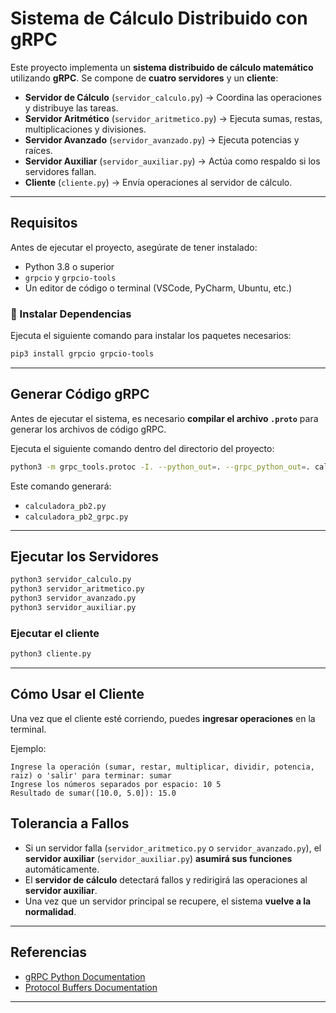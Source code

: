 # Sistema de Cálculo Distribuido con gRPC

Este proyecto implementa un **sistema distribuido de cálculo matemático** utilizando **gRPC**. Se compone de **cuatro servidores** y un **cliente**:

- **Servidor de Cálculo** (`servidor_calculo.py`) → Coordina las operaciones y distribuye las tareas.
- **Servidor Aritmético** (`servidor_aritmetico.py`) → Ejecuta sumas, restas, multiplicaciones y divisiones.
- **Servidor Avanzado** (`servidor_avanzado.py`) → Ejecuta potencias y raíces.
- **Servidor Auxiliar** (`servidor_auxiliar.py`) → Actúa como respaldo si los servidores fallan.
- **Cliente** (`cliente.py`) → Envía operaciones al servidor de cálculo.

---

##  **Requisitos**
Antes de ejecutar el proyecto, asegúrate de tener instalado:

- Python 3.8 o superior
- `grpcio` y `grpcio-tools`
- Un editor de código o terminal (VSCode, PyCharm, Ubuntu, etc.)

### **🔹 Instalar Dependencias**
Ejecuta el siguiente comando para instalar los paquetes necesarios:

```sh
pip3 install grpcio grpcio-tools
```

---

## **Generar Código gRPC**
Antes de ejecutar el sistema, es necesario **compilar el archivo `.proto`** para generar los archivos de código gRPC.

Ejecuta el siguiente comando dentro del directorio del proyecto:

```sh
python3 -m grpc_tools.protoc -I. --python_out=. --grpc_python_out=. calculadora.proto
```

Este comando generará:
- `calculadora_pb2.py`
- `calculadora_pb2_grpc.py`

---

## **Ejecutar los Servidores**

```sh
python3 servidor_calculo.py
python3 servidor_aritmetico.py
python3 servidor_avanzado.py
python3 servidor_auxiliar.py
```

### **Ejecutar el cliente**

```sh
python3 cliente.py
```

---

##  **Cómo Usar el Cliente**
Una vez que el cliente esté corriendo, puedes **ingresar operaciones** en la terminal.

Ejemplo:
```
Ingrese la operación (sumar, restar, multiplicar, dividir, potencia, raiz) o 'salir' para terminar: sumar
Ingrese los números separados por espacio: 10 5
Resultado de sumar([10.0, 5.0]): 15.0
```

## **Tolerancia a Fallos**
- Si un servidor falla (`servidor_aritmetico.py` o `servidor_avanzado.py`), el **servidor auxiliar** (`servidor_auxiliar.py`) **asumirá sus funciones** automáticamente.
- El **servidor de cálculo** detectará fallos y redirigirá las operaciones al **servidor auxiliar**.
- Una vez que un servidor principal se recupere, el sistema **vuelve a la normalidad**.

---

## **Referencias**
- [gRPC Python Documentation](https://grpc.io/docs/languages/python/)
- [Protocol Buffers Documentation](https://developers.google.com/protocol-buffers/)

---
